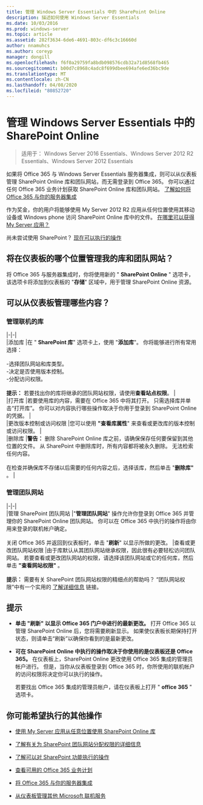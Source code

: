 ```yaml
---
title: 管理 Windows Server Essentials 中的 SharePoint Online
description: 描述如何使用 Windows Server Essentials
ms.date: 10/03/2016
ms.prod: windows-server
ms.topic: article
ms.assetid: 282f3634-6de6-4691-803c-df6c3c16660d
author: nnamuhcs
ms.author: coreyp
manager: dongill
ms.openlocfilehash: f6f0a29759fa8bdb098576cdb32a71d8568fb465
ms.sourcegitcommit: b00d7c8968c4adc8f699dbee694afe6ed36bc9de
ms.translationtype: MT
ms.contentlocale: zh-CN
ms.lasthandoff: 04/08/2020
ms.locfileid: "80852720"
---
```

# <a name="manage-sharepoint-online-in-windows-server-essentials"></a>管理 Windows Server Essentials 中的 SharePoint Online

>适用于： Windows Server 2016 Essentials、Windows Server 2012 R2 Essentials、Windows Server 2012 Essentials

如果将 Office 365 与 Windows Server Essentials 服务器集成，则可以从仪表板管理 SharePoint Online 库和团队网站，而无需登录到 Office 365。 你可以通过任何 Office 365 业务计划获取 SharePoint Online 库和团队网站。 [了解如何将 Office 365 与你的服务器集成](Manage-Office-365-in-Windows-Server-Essentials.md)  
  
 作为奖金，你的用户将能够使用 My Server 2012 R2 应用从任何位置使用其移动设备或 Windows phone 访问 SharePoint Online 库中的文件。 [在哪里可以获得 My Server 应用？](../use/Use-the-My-Server-App-to-Connect-to-Windows-Server-Essentials.md)  
  
 尚未尝试使用 SharePoint？ [现在可以执行的操作](https://office.microsoft.com/office365-sharepoint-online-enterprise-help/get-started-with-sharepoint-2013-HA102772778.aspx)  
  
## <a name="where-on-the-dashboard-will-i-manage-my-libraries-and-team-sites"></a>将在仪表板的哪个位置管理我的库和团队网站？  
 将 Office 365 与服务器集成时，你将使用新的 " **SharePoint Online** " 选项卡，该选项卡将添加到仪表板的 "**存储**" 区域中，用于管理 SharePoint Online 资源。  

  
## <a name="what-can-i-manage-from-the-dashboard"></a>可以从仪表板管理哪些内容？  
  
### <a name="manage-your-online-libraries"></a>管理联机的库  
   
|-|-|  
|添加库 |在 " **SharePoint 库**" 选项卡上，使用 "**添加库**"。 你将能够进行所有常用选择：<br /><br /> -选择团队网站和库类型。<br />-决定是否使用版本控制。<br />-分配访问权限。<br /><br /> **提示：** 若要找出你的库将继承的团队网站权限，请使用**查看站点权限**。 |  
|打开库 |若要使用库的内容，需要在 Office 365 中将其打开。 只需选择库并单击“打开库”。 你可以对内容执行哪些操作取决于你用于登录到 SharePoint Online 的凭据。 |  
|更改版本控制或访问权限 |您可以使用 **"查看库属性**" 来查看或更改库的版本控制或访问权限。 |  
|删除库 |**警告：** 删除 SharePoint Online 库之前，请确保保存任何要保留到其他位置的文件。 从 SharePoint 中删除库时，所有内容都将被永久删除。 无法检索任何内容。<br /><br /> 在检查并确保库不存储以后需要的任何内容之后，选择该库，然后单击 "**删除库"** 。 |  
  
### <a name="manage-your-team-sites"></a>管理团队网站  
 
|-|-|  
|管理 SharePoint 团队网站 |"**管理团队网站**" 操作允许你登录到 Office 365 并管理你的 SharePoint Online 团队网站。 你可以在 Office 365 中执行的操作将由你用来登录的联机帐户确定。<br /><br /> 关闭 Office 365 并返回到仪表板时，单击 "**刷新**" 以显示所做的更改。 |查看或更改团队网站权限 |由于库默认从其团队网站继承权限，因此很有必要轻松访问团队网站。 若要查看或更改团队网站的权限，请选择该团队网站或它的任何库，然后单击 **"查看网站权限"** 。<br /><br /> **提示：** 需要有关 SharePoint 团队网站权限的精细点的帮助吗？ “团队网站权限”中有一个实用的 [了解详细信息](https://office.microsoft.com/office365-sharepoint-online-enterprise-help/introduction-control-user-access-with-permissions-HA102771919.aspx?CTT=5&origin=HA102771924) 链接。  
  
## <a name="tips"></a>提示  
  
-   **单击 "刷新" 以显示 Office 365 门户中进行的最新更改。** 打开 Office 365 以管理 SharePoint Online 后，您将需要刷新显示。 如果使仪表板长期保持打开状态，则请单击“刷新”以确保你看到的是最新更改。  
  
-   **可在 SharePoint Online 中执行的操作取决于你使用的是仪表板还是 Office 365。** 在仪表板上，SharePoint Online 更改使用 Office 365 集成的管理员帐户进行。 但是，当你从仪表板登录到 Office 365 时，你所使用的联机帐户的访问权限将决定你可以执行的操作。  
  
     若要找出 Office 365 集成的管理员帐户，请在仪表板上打开 " **office 365** " 选项卡。  
  
## <a name="other-things-you-might-want-to-do"></a>你可能希望执行的其他操作  
  
-   [使用 My Server 应用从任意位置使用 SharePoint Online 库](../use/Use-the-My-Server-App-to-Connect-to-Windows-Server-Essentials.md)  
  
-   [了解有关为 SharePoint 团队网站分配权限的详细信息](https://office.microsoft.com/office365-sharepoint-online-enterprise-help/introduction-control-user-access-with-permissions-HA102771919.aspx?CTT=5&origin=HA102771924)  
  
-   [了解可以对 SharePoint 功能执行的操作](https://office.microsoft.com/office365-sharepoint-online-enterprise-help/get-started-with-sharepoint-2013-HA102772778.aspx)  
  
-   [查看可用的 Office 365 业务计划](https://office.microsoft.com/business/compare-office-365-for-business-plans-FX102918419.aspx?CR_CC=200061904&WT.srch=1&WT.mc_ID=PS_bing_O365Comm_what-is-office-365-for_Text)  
  
-   [将 Office 365 与你的服务器集成](Manage-Office-365-in-Windows-Server-Essentials.md)  
  
-   [从仪表板管理其他 Microsoft 联机服务](Manage-Microsoft-Online-Services-in-Windows-Server-Essentials.md)
